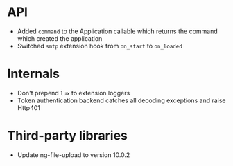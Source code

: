 
# API

* Added ``command`` to the Application callable which returns the command which
  created the application
* Switched ``smtp`` extension hook from ``on_start`` to ``on_loaded``

# Internals

* Don't prepend ``lux`` to extension loggers
* Token authentication backend catches all decoding exceptions and raise Http401

# Third-party libraries
* Update ng-file-upload to version 10.0.2

